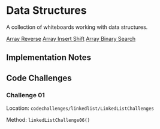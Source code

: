 # Data Structures

A collection of whiteboards working with data structures.

[Array Reverse](/lib/src/main/java/codechallenges/array-reverse/README.md)
[Array Insert Shift](/lib/src/main/java/codechallenges/array-insert-shift/README.md)
[Array Binary Search](/lib/src/main/java/codechallenges/arraybinarysearch/README.md)

## Implementation Notes

## Code Challenges

### Challenge 01

Location: `codechallenges/linkedlist/LinkedListChallenges`

Method: `linkedListChallenge06()`
